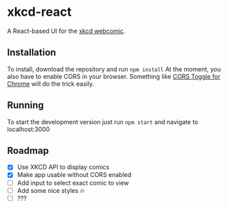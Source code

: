 # xkcd-react
A React-based UI for the [xkcd webcomic](https://xkcd.com/). 

## Installation
To install, download the repository and run `npm install`
At the moment, you also have to enable CORS in your browser. Something like [CORS Toggle for Chrome](https://chrome.google.com/webstore/detail/cors-toggle/jioikioepegflmdnbocfhgmpmopmjkim?hl=en) will do the trick easily.

## Running
To start the development version just run `npm start` and navigate to localhost:3000

## Roadmap
- [X] Use XKCD API to display comics
- [X] Make app usable without CORS enabled
- [ ] Add input to select exact comic to view
- [ ] Add some nice styles 🔥
- [ ] ???
